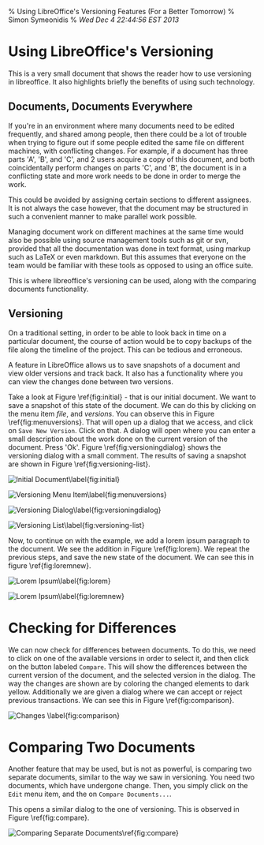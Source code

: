 % Using LibreOffice's Versioning Features (For a Better Tomorrow)
% Simon Symeonidis
% _Wed Dec  4 22:44:56 EST 2013_
# Using LibreOffice's Versioning

This is a very small document that shows the reader how to use versioning in 
libreoffice. It also highlights briefly the benefits of using such technology.

## Documents, Documents Everywhere

If you're in an environment where many documents need to be edited frequently,
and shared among people, then there could be a lot of trouble when trying to 
figure out if some people edited the same file on different machines, with 
conflicting changes. For example, if a document has three parts 'A', 'B', and
'C', and 2 users acquire a copy of this document, and both coincidentally
perform changes on parts 'C', and 'B', the document is in a conflicting state
and more work needs to be done in order to merge the work. 

This could be avoided by assigning certain sections to different assignees. It
is not always the case however, that the document may be structured in such a 
convenient manner to make parallel work possible. 

Managing document work on different machines at the same time would also be
possible using source management tools such as git or svn, provided that all 
the documentation was done in text format, using markup such as LaTeX or even
markdown. But this assumes that everyone on the team would be familiar with 
these tools as opposed to using an office suite.

This is where libreoffice's versioning can be used, along with the comparing 
documents functionality. 

## Versioning

On a traditional setting, in order to be able to look back in time on a
particular document, the course of action would be to copy backups of the file
along the timeline of the project. This can be tedious and erroneous. 

A feature in LibreOffice allows us to save snapshots of a document and view
older versions and track back. It also has a functionality where you can view
the changes done between two versions. 

Take a look at Figure \ref{fig:initial} - that is our initial document. We want
to save a snapshot of this state of the document. We can do this by clicking on 
the menu item _file_, and _versions_. You can observe this in Figure
\ref{fig:menuversions}. That will open up a dialog that we access, and click on
`Save New Version`. Click on that. A dialog will open where you can enter a
small description about the work done on the current version of the document.
Press 'Ok'. Figure \ref{fig:versioningdialog} shows the versioning dialog with a
small comment. The results of saving a snapshot are shown in Figure
\ref{fig:versioning-list}.

![Initial Document\label{fig:initial}](fig/initial.png)

![Versioning Menu Item\label{fig:menuversions}](fig/versioning.png)

![Versioning Dialog\label{fig:versioningdialog}](fig/versioning-dialog.png)

![Versioning List\label{fig:versioning-list}](fig/version-list.png)

Now, to continue on with the example, we add a lorem ipsum paragraph to the 
document. We see the addition in Figure \ref{fig:lorem}. We repeat the previous
steps, and save the new state of the document. We can see this in figure
\ref{fig:loremnew}.

![Lorem Ipsum\label{fig:lorem}](fig/lorem.png)

![Lorem Ipsum\label{fig:loremnew}](fig/loremnew.png)

# Checking for Differences

We can now check for differences between documents. To do this, we need to 
click on one of the available versions in order to select it, and then click on
the button labeled `Compare`. This will show the differences between the
current version of the document, and the selected version in the dialog. The
way the changes are shown are by coloring the changed elements to dark yellow.
Additionally we are given a dialog where we can accept or reject previous
transactions. We can see this in Figure \ref{fig:comparison}.

![Changes \label{fig:comparison}](fig/changes.png)

# Comparing Two Documents

Another feature that may be used, but is not as powerful, is comparing two
separate documents, similar to the way we saw in versioning. You need two 
documents, which have undergone change. Then, you simply click on the `Edit`
menu item, and the on `Compare Documents...`.

This opens a similar dialog to the one of versioning. This is observed in
Figure \ref{fig:compare}.

![Comparing Separate Documents\ref{fig:compare}](fig/compare.png)

